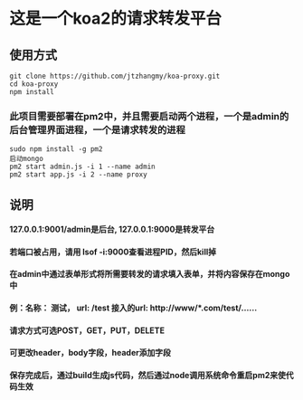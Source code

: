 # 这是一个koa2的请求转发平台
## 使用方式

```
git clone https://github.com/jtzhangmy/koa-proxy.git
cd koa-proxy
npm install
```

### 此项目需要部署在pm2中，并且需要启动两个进程，一个是admin的后台管理界面进程，一个是请求转发的进程

```
sudo npm install -g pm2
启动mongo
pm2 start admin.js -i 1 --name admin
pm2 start app.js -i 2 --name proxy 
```

## 说明

#### 127.0.0.1:9001/admin是后台, 127.0.0.1:9000是转发平台
#### 若端口被占用，请用 lsof -i:9000查看进程PID，然后kill掉
#### 在admin中通过表单形式将所需要转发的请求填入表单，并将内容保存在mongo中
#### 例：名称： 测试， url: /test 接入的url: http://www/*.com/test/……
#### 请求方式可选POST，GET，PUT，DELETE
#### 可更改header，body字段，header添加字段
#### 保存完成后，通过build生成js代码，然后通过node调用系统命令重启pm2来使代码生效

